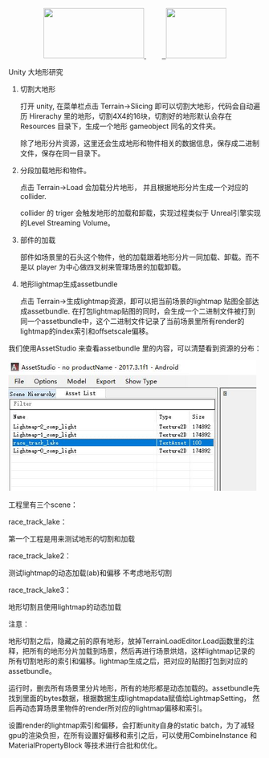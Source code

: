 <p align="center">
	<a href="https://unity3d.com/cn/">
	    <img src="https://huailiang.github.io/img/unity.jpeg" width="200" height="100">
	</a>
	&nbsp; &nbsp; &nbsp; &nbsp; 
    <a href="https://huailiang.github.io/">
    	<img src="https://huailiang.github.io/img/avatar-Alex.jpg" width="120" height="100">
   	</a>
</p>



Unity 大地形研究 

1.  切割大地形
	
	打开 unity, 在菜单栏点击 Terrain->Slicing 即可以切割大地形，代码会自动遍历 Hirerachy 里的地形，切割4X4的16块，切割好的地形默认会存在 Resources 目录下，生成一个地形 gameobject 同名的文件夹。

	除了地形分片资源，这里还会生成地形和物件相关的数据信息，保存成二进制文件，保存在同一目录下。 

2.  分段加载地形和物件。

	点击 Terrain->Load 会加载分片地形， 并且根据地形分片生成一个对应的 collider.

	collider 的 triger 会触发地形的加载和卸载，实现过程类似于 Unreal引擎实现的Level Streaming Volume。

3. 部件的加载
	
	部件如场景里的石头这个物件，他的加载跟着地形分片一同加载、卸载。而不是以 player 为中心做四叉树来管理场景的加载卸载。


4. 地形lightmap生成assetbundle

	点击 Terrain->生成lightmap资源，即可以把当前场景的lightmap 贴图全部达成assetbundle. 在打包lightmap贴图的同时，会生成一个二进制文件被打到同一个assetbundle中，这个二进制文件记录了当前场景里所有render的lightmap的index索引和offsetscale偏移。


我们使用AssetStudio 来查看assetbundle 里的内容，可以清楚看到资源的分布：

<img src="image/ablist.jpg">



工程里有三个scene：

race_track_lake：

第一个工程是用来测试地形的切割和加载

race_track_lake2：

测试lightmap的动态加载(ab)和偏移 不考虑地形切割

race_track_lake3：

地形切割且使用lightmap的动态加载



注意：

地形切割之后，隐藏之前的原有地形，放掉TerrainLoadEditor.Load函数里的注释，把所有的地形分片加载到场景，然后再进行场景烘焙，这样lightmap记录的所有切割地形的索引和偏移。lightmap生成之后，把对应的贴图打包到对应的assetbundle。


运行时，删去所有场景里分片地形，所有的地形都是动态加载的。assetbundle先找到里面的bytes数据，根据数据生成lightmapdata赋值给LightmapSetting， 然后再动态算场景里物件的render所对应的lightmap偏移和索引。


设置render的lightmap索引和偏移，会打断unity自身的static batch，为了减轻gpu的渲染负担，在所有设置好偏移和索引之后，可以使用CombineInstance 和MaterialPropertyBlock 等技术进行合批和优化。